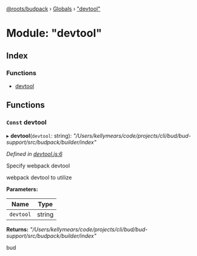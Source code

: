 [@roots/budpack](../README.md) › [Globals](../globals.md) › ["devtool"](_devtool_.md)

# Module: "devtool"

## Index

### Functions

* [devtool](_devtool_.md#const-devtool)

## Functions

### `Const` devtool

▸ **devtool**(`devtool`: string): *"/Users/kellymears/code/projects/cli/bud/bud-support/src/budpack/builder/index"*

*Defined in [devtool.js:6](https://github.com/roots/bud-support/blob/91a13d1/src/budpack/builder/api/devtool.js#L6)*

Specify webpack devtool

webpack devtool to utilize

**Parameters:**

Name | Type |
------ | ------ |
`devtool` | string |

**Returns:** *"/Users/kellymears/code/projects/cli/bud/bud-support/src/budpack/builder/index"*

bud
